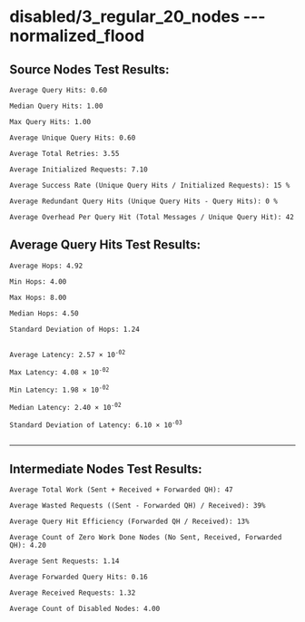 # disabled/3_regular_20_nodes --- normalized_flood
## Source Nodes Test Results:
	Average Query Hits: 0.60

	Median Query Hits: 1.00

	Max Query Hits: 1.00

	Average Unique Query Hits: 0.60

	Average Total Retries: 3.55

	Average Initialized Requests: 7.10

	Average Success Rate (Unique Query Hits / Initialized Requests): 15 %

	Average Redundant Query Hits (Unique Query Hits - Query Hits): 0 %

	Average Overhead Per Query Hit (Total Messages / Unique Query Hit): 42



## Average Query Hits Test Results:
<pre><code>Average Hops: 4.92

Min Hops: 4.00

Max Hops: 8.00

Median Hops: 4.50

Standard Deviation of Hops: 1.24


Average Latency: 2.57 × 10<sup>-02</sup>

Max Latency: 4.08 × 10<sup>-02</sup>

Min Latency: 1.98 × 10<sup>-02</sup>

Median Latency: 2.40 × 10<sup>-02</sup>

Standard Deviation of Latency: 6.10 × 10<sup>-03</sup>

</code></pre>

---------------------------------------------
## Intermediate Nodes Test Results:

	Average Total Work (Sent + Received + Forwarded QH): 47

	Average Wasted Requests ((Sent - Forwarded QH) / Received): 39%

	Average Query Hit Efficiency (Forwarded QH / Received): 13%

	Average Count of Zero Work Done Nodes (No Sent, Received, Forwarded QH): 4.20

	Average Sent Requests: 1.14

	Average Forwarded Query Hits: 0.16

	Average Received Requests: 1.32

	Average Count of Disabled Nodes: 4.00


